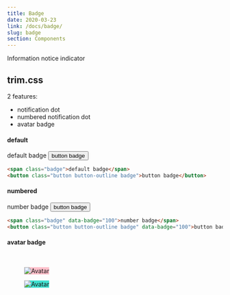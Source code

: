 ```yaml
---
title: Badge
date: 2020-03-23
link: /docs/badge/
slug: badge
section: Components
---
```

Information notice indicator

## trim.css
2 features:
- notification dot
- numbered notification dot
- avatar badge

#### default
<span class="badge m-2">default badge</span>
<button class="badge button button-outline m-2">button badge</button>


```html {}
<span class="badge">default badge</span>
<button class="button button-outline badge">button badge</button>

```

#### numbered
<span class="badge m-2" data-badge="100">number badge</span>
<button class="button button-outline badge m-2" data-badge="100">button badge</button>

```html {}
<span class="badge" data-badge="100">number badge</span>
<button class="button button-outline badge" data-badge="100">button badge</button>
```

#### avatar badge
<figure class="avatar m-2 bg-gray-400 text-gray-100 text-3xl badge" data-initial="AB" data-badge="10"></figure>
<figure class="avatar m-2 avatar-rounded bg-gray-400 text-gray-100 text-3xl badge" data-initial="AB" data-badge="10"></figure>
<br>
<figure class="avatar badge m-2" data-badge="10">
  <img src="/avatar-1.svg" style="background: pink;" alt="Avatar">
</figure>
<figure class="avatar avatar-rounded badge m-2" data-badge="20">
  <img src="/avatar-2.svg" style="background: turquoise;" alt="Avatar">
</figure>